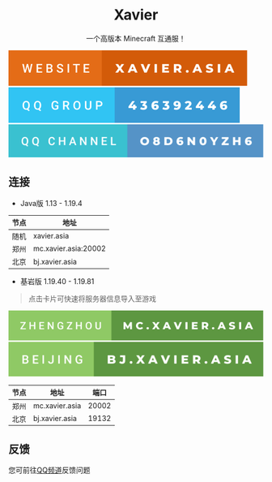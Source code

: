 <h1 align="center">Xavier</h1>
<p align="center">一个高版本 Minecraft 互通服！</p>

[![Website](/Website.svg)](https://xavier.asia)
[![QQ Group](/QQGroup.svg)](https://qm.qq.com/cgi-bin/qm/qr?group_code=436392446)
[![QQ Channel](/QQChannel.svg)](https://pd.qq.com/s/4pbctumt)

## 连接
* Java版 1.13 - 1.19.4

|节点|地址|
|-|-|
|随机|xavier.asia|
|郑州|mc.xavier.asia:20002|
|北京|bj.xavier.asia|
* 基岩版 1.19.40 - 1.19.81
> 点击卡片可快速将服务器信息导入至游戏

[![郑州](/Zhengzhou.svg)](https://xavier.asia/bedrock-zhengzhou)
[![北京](/Beijing.svg)](https://xavier.asia/bedrock-beijing)

|节点|地址|端口|
|-|-|-|
|郑州|mc.xavier.asia|20002|
|北京|bj.xavier.asia|19132|
## 反馈
您可前往[QQ频道](https://pd.qq.com/s/4pbctumt)反馈问题